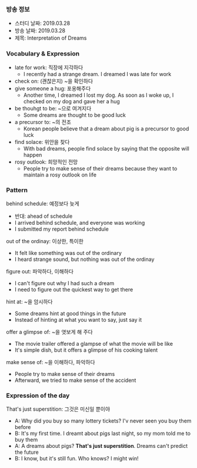 ### 방송 정보
- 스터디 날짜: 2019.03.28
- 방송 날짜: 2019.03.28
- 제목: Interpretation of Dreams

### Vocabulary & Expression
- late for work: 직장에 지각하다
   - I recently had a strange dream. I dreamed I was late for work
- check on: (괜찮은지) ~을 확인하다
- give someone a hug: 포옹해주다
   - Another time, I dreamed I lost my dog. As soon as I woke up, I checked on my dog and gave her a hug
- be thouhgt to be: ~으로 여겨지다
   - Some dreams are thought to be good luck
- a precursor to: ~의 전조
   - Korean people believe that a dream about pig is a precursor to good luck
- find solace: 위안을 찾다
   - With bad dreams, people find solace by saying that the opposite will happen
- rosy outlook: 희망적인 전망
   - People try to make sense of their dreams because they want to maintain a rosy outlook on life

### Pattern 
behind schedule: 예정보다 늦게
- 반대: ahead of schedule
- I arrived behind schedule, and everyone was working
- I submitted my report behind schedule

out of the ordinay: 이상한, 특이한
- It felt like something was out of the ordinary
- I heard strange sound, but nothing was out of the ordinay

figure out: 파악하다, 이해하다
- I can't figure out why I had such a dream
- I need to figure out the quickest way to get there

hint at: ~을 암시하다
- Some dreams hint at good things in the future
- Instead of hinting at what you want to say, just say it

offer a glimpse of: ~을 엿보게 해 주다
- The movie trailer offered a glampse of what the movie will be like
- It's simple dish, but it offers a glimpse of his cooking talent

make sense of: ~을 이해하다, 파악하다
- People try to make sense of their dreams
- Afterward, we tried to make sense of the accident

### Expression of the day 
That's just superstition: 그것은 미신일 뿐이야

- A: Why did you buy so many lottery tickets? I'v never seen you buy them before
- B: It's my first time. I dreamt about pigs last night, so my mom told me to buy them
- A: A dreams about pigs? **That's just superstition**. Dreams can't predict the future
- B: I know, but it's still fun. Who knows? I might win!